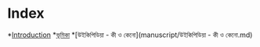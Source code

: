 # Index

*[Introduction](README.md)
*[ভূমিকা](manuscript/ভূমিকা.md)
*[উইকিপিডিয়া - কী ও কেনো](manuscript/উইকিপিডিয়া - কী ও কেনো.md)
